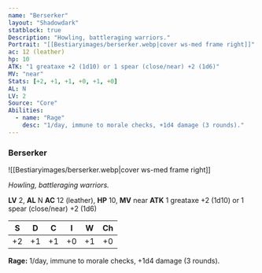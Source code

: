 ```yaml
---
name: "Berserker"
layout: "Shadowdark"
statblock: true
Description: "Howling, battleraging warriors."
Portrait: "[[Bestiaryimages/berserker.webp|cover ws-med frame right]]"
ac: 12 (leather)
hp: 10
ATK: "1 greataxe +2 (1d10) or 1 spear (close/near) +2 (1d6)"
MV: "near"
Stats: [+2, +1, +1, +0, +1, +0]
AL: N
LV: 2
Source: "Core"
Abilities:
  - name: "Rage"
    desc: "1/day, immune to morale checks, +1d4 damage (3 rounds)."
---
```


### Berserker

![[Bestiaryimages/berserker.webp|cover ws-med frame right]]

_Howling, battleraging warriors._

**LV** 2, **AL** N
**AC** 12 (leather), **HP** 10, **MV** near
**ATK** 1 greataxe +2 (1d10) or 1 spear (close/near) +2 (1d6)

|  S  |  D  |  C  |  I  |  W  |  Ch  |
|:---:|:---:|:---:|:---:|:---:|:----:|
| +2 | +1 | +1 | +0 | +1 | +0 |

**Rage:** 1/day, immune to morale checks, +1d4 damage (3 rounds).

